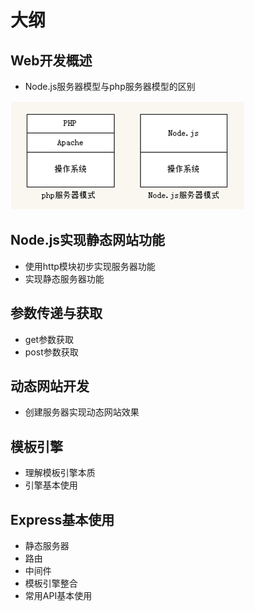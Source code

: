 # 大纲

## Web开发概述
- Node.js服务器模型与php服务器模型的区别

![](img/server.png)

## Node.js实现静态网站功能
- 使用http模块初步实现服务器功能
- 实现静态服务器功能

## 参数传递与获取
- get参数获取
- post参数获取

## 动态网站开发
- 创建服务器实现动态网站效果

## 模板引擎
- 理解模板引擎本质
- 引擎基本使用

## Express基本使用
- 静态服务器
- 路由
- 中间件
- 模板引擎整合
- 常用API基本使用





